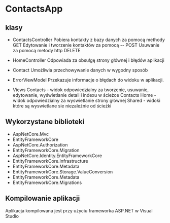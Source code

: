 ﻿# ContactsApp

## klasy
- ContactsController
Pobiera kontakty z bazy danych za pomocą methody GET 
Edytowanie i tworzenie kontaktów za pomocą -- POST
Usuwanie za pomocą metody http DELETE

- HomeController
Odpowiada za obsułgę strony głównej i błędów aplikacji

- Contact
Umożliwia przechowywanie danych w wygodny sposób

- ErrorViewModel
Przekazuje informacje o błędach do widoku w aplikacji.

- Views
Contacts - widok odpowiedzialny za tworzenie, usuwanie, edytowanie, wyświetlanie detali i indexu w ścieżce Contacts
Home - widok odpowiedzialny za wyswietlanie strony głównej
Shared - widoki które są wyswietlane sie niezależnie od ścieżki

## Wykorzystane biblioteki
- AspNetCore.Mvc
- EntityFrameworkCore
- AspNetCore.Authorization
- EntityFrameworkCore.Migration
- AspNetCore.Identity.EntityFrameworkCore
- EntityFrameworkCore.Infrastructure
- EntityFrameworkCore.Metadata
- EntityFrameworkCore.Storage.ValueConversion
- EntityFrameworkCore.Metadata
- EntityFrameworkCore.Migrations

## Kompilowanie aplikacji 
Aplikacja kompilowana jest przy użyciu frameworka ASP.NET w Visual Studio
